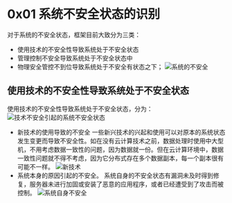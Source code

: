 # 0x01 系统不安全状态的识别

对于系统的不安全状态，框架目前大致分为三类：
 * 使用技术的不安全性导致系统处于不安全状态
 * 管理控制不安全导致系统处于不安全状态中
 * 物理安全管控不到位导致系统处于不安全有状态之下；
![系统的不安全]($resource/%E7%B3%BB%E7%BB%9F%E7%9A%84%E4%B8%8D%E5%AE%89%E5%85%A8.png)
## 使用技术的不安全性导致系统处于不安全状态

使用技术的不安全性导致系统处于不安全状态，分为：
![技术不安全引起的系统不安全状态]($resource/%E6%8A%80%E6%9C%AF%E4%B8%8D%E5%AE%89%E5%85%A8%E5%BC%95%E8%B5%B7%E7%9A%84%E7%B3%BB%E7%BB%9F%E4%B8%8D%E5%AE%89%E5%85%A8%E7%8A%B6%E6%80%81.png)
* 新技术的使用导致的不安全
一些新兴技术的兴起和使用可以对原本的系统状态发生变更而导致不安全性。如在没有云计算技术之前，数据处理时使用中大型机，不用考虑数据一致性的问题，因为数据就一份。但在云计算环境中，数据一致性问题就不得不考虑，因为它分布式存在多个数据副本，每一个副本很有可能不一样。
![新技术]($resource/%E6%96%B0%E6%8A%80%E6%9C%AF.png)
* 系统本身的原因引起的不安全。
系统自身的不安全状态有漏洞未及时得到修复，服务器未进行加固或安装了恶意的应用程序，或者已经遭受到了攻击而被控制。
![系统自身不安全]($resource/%E7%B3%BB%E7%BB%9F%E8%87%AA%E8%BA%AB%E4%B8%8D%E5%AE%89%E5%85%A8.png)

